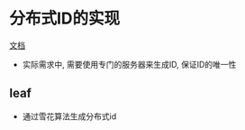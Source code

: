 # 分布式ID的实现

[文档](https://github.com/meituan-dianping/leaf/blob/master/readme-cn.md)

- 实际需求中, 需要使用专门的服务器来生成ID, 保证ID的唯一性

## leaf

- 通过雪花算法生成分布式id
